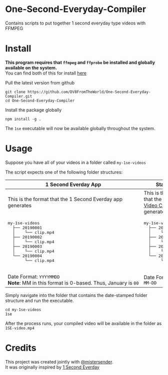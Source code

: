 # One-Second-Everyday-Compiler
Contains scripts to put together 1 second everyday type videos with FFMPEG

# Install
**This program requires that `ffmpeg` and `ffprobe` be installed and globally available on the system.**
<br />You can find both of this for install [here](https://www.ffmpeg.org/download.html)

Pull the latest version from github
```
git clone https://github.com/DV8FromTheWorld/One-Second-Everyday-Compiler.git
cd One-Second-Everyday-Compiler
```

Install the package globally
```
npm install -g .
```

The `1se` executable will now be available globally throughout the system.

# Usage
Suppose you have all of your videos in a folder called `my-1se-videos`

The script expects one of the following folder structures:
<table>
  <thead>
    <tr>
      <th>
        1 Second Everday App
      </th>
      <th>
        Standard
      </th>
    </tr>
  </thead>
  
  <tbody>
    <tr>
      <td>This is the format that the 1 Second Everday app generates</td>
      <td>This is the format that the <a href="https://github.com/mistersender/1-sec-video-clipper" target="_blank">One Sec Video Clipper</a> generates.</td>
    </tr>
    <tr>
      <td>
        <pre>
my-1se-videos
  ├── 20190001
  │    └── clip.mp4
  ├── 20190002
  │    └── clip.mp4
  ├── 20190003
  │    └── clip.mp4
  └── 20190004
       └── clip.mp4
       </pre>
      </td>
      <td>
        <pre>
my-1se-videos
  ├── 2019-01-01
  │    └── clip.mp4
  ├── 2019-01-02
  │    └── clip.mp4
  ├── 2019-01-03
  │    └── clip.mp4
  └── 2019-01-04
       └── clip.mp4
       </pre>
      </td>
    </tr>
    <tr>
      <td>
        Date Format: <code>YYYYMMDD</code>
        <br /><span style="white-space: nowrap"><b>Note</b>: MM in this format is 0-based. Thus, January is <code>00</code></span>
      </td>
      <td>
        Date Format: <code>YYYY-MM-DD</code>
      </td>
    </tr>
  </tbody>
</table>

Simply navigate into the folder that contains the date-stamped folder structure and run the executable.
```
cd my-1se-videos
1se
```

After the process runs, your compiled video will be available in the folder as `1SE-video.mp4`


# Credits
This project was created jointly with [@mistersender](https://github.com/mistersender).
<br />It was originally inspired by [1 Second Everday](https://1se.co/)
